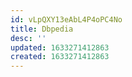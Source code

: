 ```yaml
---
id: vLpQXY13eAbL4P4oPC4No
title: Dbpedia
desc: ''
updated: 1633271412863
created: 1633271412863
---
```


